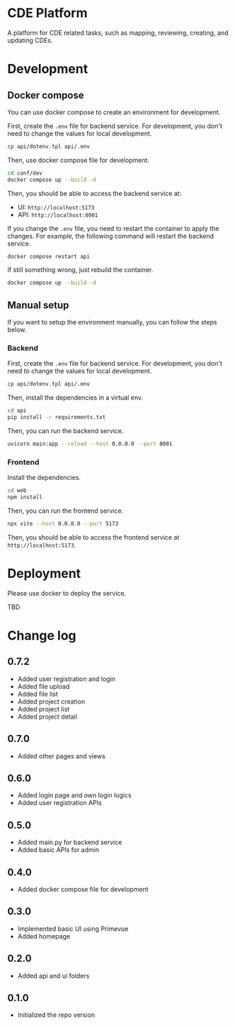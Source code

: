 # CDE Platform

A platform for CDE related tasks, such as mapping, reviewing, creating, and updating CDEs.

# Development

## Docker compose

You can use docker compose to create an environment for development.

First, create the `.env` file for backend service. For development, you don't need to change the values for local development.

```bash
cp api/dotenv.tpl api/.env
```

Then, use docker compose file for development.

```bash
cd conf/dev
docker compose up --build -d
```

Then, you should be able to access the backend service at:

- UI: `http://localhost:5173`
- API: `http://localhost:8001`

If you change the `.env` file, you need to restart the container to apply the changes. For example, the following command will restart the backend service.

```bash
docker compose restart api
```

If still something wrong, just rebuild the container.

```bash
docker compose up --build -d
```

## Manual setup

If you want to setup the environment manually, you can follow the steps below. 

### Backend

First, create the `.env` file for backend service. For development, you don't need to change the values for local development.

```bash
cp api/dotenv.tpl api/.env
```

Then, install the dependencies in a virtual env.

```bash
cd api
pip install -r requirements.txt
```

Then, you can run the backend service.

```bash
uvicorn main:app --reload --host 0.0.0.0 --port 8001
```

### Frontend

Install the dependencies.

```bash
cd web
npm install
```

Then, you can run the frontend service.

```bash
npx vite --host 0.0.0.0 --port 5173
```

Then, you should be able to access the frontend service at `http://localhost:5173`.


# Deployment

Please use docker to deploy the service. 

TBD

# Change log

## 0.7.2

- Added user registration and login
- Added file upload
- Added file list
- Added project creation
- Added project list
- Added project detail

## 0.7.0

- Added other pages and views

## 0.6.0

- Added login page and own login logics
- Added user registration APIs

## 0.5.0

- Added main.py for backend service
- Added basic APIs for admin

## 0.4.0

- Added docker compose file for development

## 0.3.0

- Implemented basic UI using Primevue
- Added homepage

## 0.2.0

- Added api and ui folders

## 0.1.0

- Initialized the repo version